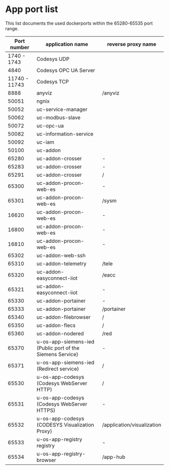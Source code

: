 # App port list
This list documents the used dockerports within the 65280-65535 port range. 

| Port number   | application name                                          | reverse proxy name         |
| ------------- | --------------------------------------------------------- | -------------------------- |
| 1740 - 1743   | Codesys UDP                                               |                            |
| 4840          | Codesys OPC UA Server                                     |                            |
| 11740 - 11743 | Codesys TCP                                               |                            |
| 8888          | anyviz                                                    | /anyviz                    |
| 50051         | ngnix                                                     |                            |
| 50052         | uc-service-manager                                        |                            |
| 50062         | uc-modbus-slave                                           |                            |
| 50072         | uc-opc-ua                                                 |                            |
| 50082         | uc-information-service                                    |                            |
| 50092         | uc-iam                                                    |                            |
| 50100         | uc-addon                                                  |                            |
| 65280         | uc-addon-crosser                                          | -                          |
| 65283         | uc-addon-crosser                                          | -                          |
| 65291         | uc-addon-crosser                                          | /                          |
| 65300         | uc-addon-procon-web-es                                    | -                          |
| 65301         | uc-addon-procon-web-es                                    | /sysm                      |
| 16620         | uc-addon-procon-web-es                                    | -                          |
| 16800         | uc-addon-procon-web-es                                    | -                          |
| 16810         | uc-addon-procon-web-es                                    | -                          |
| 65302         | uc-addon-web-ssh                                          |                            |
| 65310         | uc-addon-telemetry                                        | /tele                      |
| 65320         | uc-addon-easyconnect-iiot                                 | /eacc                      |
| 65321         | uc-addon-easyconnect-iiot                                 | -                          |
| 65330         | uc-addon-portainer                                        | -                          |
| 65333         | uc-addon-portainer                                        | /portainer                 |
| 65340         | uc-addon-filebrowser                                      | /                          |
| 65350         | uc-addon-flecs                                            | /                          |
| 65360         | uc-addon-nodered                                          | /red                       |
| 65370         | u-os-app-siemens-ied (Public port of the Siemens Service) | -                          |
| 65371         | u-os-app-siemens-ied (Redirect service)                   | /                          |
| 65530         | u-os-app-codesys (Codesys WebServer HTTP)                 | /                          |
| 65531         | u-os-app-codesys (Codesys WebServer HTTPS)                | -                          |
| 65532         | u-os-app-codesys (CODESYS Visualization Proxy)            | /application/visualization |
| 65533         | u-os-app-registry registry                                | -                          |
| 65534         | u-os-app-registry-browser                                 | /app-hub                   |
